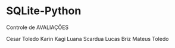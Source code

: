 # SQLite-Python

Controle de AVALIAÇÕES 

Cesar Toledo
Karin Kagi
Luana Scardua
Lucas Briz
Mateus Toledo